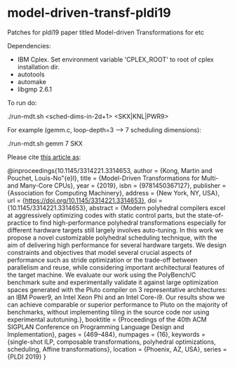 # model-driven-transf-pldi19
Patches for pldi19 paper titled Model-driven Transformations for etc 


Dependencies:
* IBM Cplex. Set environment variable 'CPLEX_ROOT' to root of cplex installation dir.
* autotools
* automake
* libgmp 2.6.1

To run do:

./run-mdt.sh <filename-no-extension> <sched-dims-in-2d+1>  <SKX|KNL|PWR9>

For example (gemm.c, loop-depth=3 --> 7 scheduling dimensions):

./run-mdt.sh gemm 7 SKX
  
Please cite [this article as](https://dl.acm.org/doi/10.1145/3314221.3314653):
  
@inproceedings{10.1145/3314221.3314653,
author = {Kong, Martin and Pouchet, Louis-No\"{e}l},
title = {Model-Driven Transformations for Multi- and Many-Core CPUs},
year = {2019},
isbn = {9781450367127},
publisher = {Association for Computing Machinery},
address = {New York, NY, USA},
url = {https://doi.org/10.1145/3314221.3314653},
doi = {10.1145/3314221.3314653},
abstract = {Modern polyhedral compilers excel at aggressively optimizing codes with static control parts, but the state-of-practice to find high-performance polyhedral transformations especially for different hardware targets still largely involves auto-tuning. In this work we propose a novel customizable polyhedral scheduling technique, with the aim of delivering high performance for several hardware targets. We design constraints and objectives that model several crucial aspects of performance such as stride optimization or the trade-off between parallelism and reuse, while considering important architectural features of the target machine. We evaluate our work using the PolyBench/C benchmark suite and experimentally validate it against large optimization spaces generated with the Pluto compiler on 3 representative architectures: an IBM Power9, an Intel Xeon Phi and an Intel Core-i9. Our results show we can achieve comparable or superior performance to Pluto on the majority of benchmarks, without implementing tiling in the source code nor using experimental autotuning.},
booktitle = {Proceedings of the 40th ACM SIGPLAN Conference on Programming Language Design and Implementation},
pages = {469–484},
numpages = {16},
keywords = {single-shot ILP, composable transformations, polyhedral optimizations, scheduling, Affine transformations},
location = {Phoenix, AZ, USA},
series = {PLDI 2019}
}
